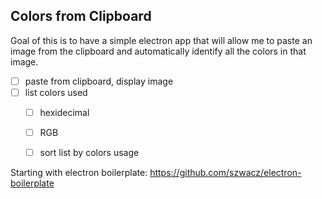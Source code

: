 

## Colors from Clipboard
Goal of this is to have a simple electron app that will allow me to paste an image from the clipboard and automatically identify all the colors in that image.

 - [ ] paste from clipboard, display image
 - [ ] list colors used
    - [ ] hexidecimal
    - [ ] RGB
    - [ ] sort list by colors usage  


Starting with electron boilerplate: https://github.com/szwacz/electron-boilerplate



